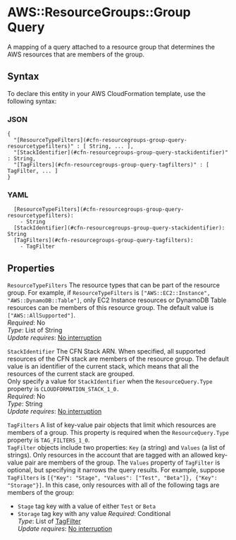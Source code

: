 # AWS::ResourceGroups::Group Query<a name="aws-properties-resourcegroups-group-query"></a>

A mapping of a query attached to a resource group that determines the AWS resources that are members of the group\.

## Syntax<a name="aws-properties-resourcegroups-group-query-syntax"></a>

To declare this entity in your AWS CloudFormation template, use the following syntax:

### JSON<a name="aws-properties-resourcegroups-group-query-syntax.json"></a>

```
{
  "[ResourceTypeFilters](#cfn-resourcegroups-group-query-resourcetypefilters)" : [ String, ... ],
  "[StackIdentifier](#cfn-resourcegroups-group-query-stackidentifier)" : String,
  "[TagFilters](#cfn-resourcegroups-group-query-tagfilters)" : [ TagFilter, ... ]
}
```

### YAML<a name="aws-properties-resourcegroups-group-query-syntax.yaml"></a>

```
  [ResourceTypeFilters](#cfn-resourcegroups-group-query-resourcetypefilters): 
    - String
  [StackIdentifier](#cfn-resourcegroups-group-query-stackidentifier): String
  [TagFilters](#cfn-resourcegroups-group-query-tagfilters): 
    - TagFilter
```

## Properties<a name="aws-properties-resourcegroups-group-query-properties"></a>

`ResourceTypeFilters`  <a name="cfn-resourcegroups-group-query-resourcetypefilters"></a>
The resource types that can be part of the resource group\. For example, if `ResourceTypeFilters` is `["AWS::EC2::Instance", "AWS::DynamoDB::Table"]`, only EC2 Instance resources or DynamoDB Table resources can be members of this resource group\. The default value is `["AWS::AllSupported"]`\.  
*Required*: No  
*Type*: List of String  
*Update requires*: [No interruption](https://docs.aws.amazon.com/AWSCloudFormation/latest/UserGuide/using-cfn-updating-stacks-update-behaviors.html#update-no-interrupt)

`StackIdentifier`  <a name="cfn-resourcegroups-group-query-stackidentifier"></a>
The CFN Stack ARN\. When specified, all supported resources of the CFN stack are members of the resource group\. The default value is an identifier of the current stack, which means that all the resources of the current stack are grouped\.  
Only specify a value for `StackIdentifier` when the `ResourceQuery.Type` property is `CLOUDFORMATION_STACK_1_0.`  
*Required*: No  
*Type*: String  
*Update requires*: [No interruption](https://docs.aws.amazon.com/AWSCloudFormation/latest/UserGuide/using-cfn-updating-stacks-update-behaviors.html#update-no-interrupt)

`TagFilters`  <a name="cfn-resourcegroups-group-query-tagfilters"></a>
A list of key\-value pair objects that limit which resources are members of a group\. This property is required when the `ResourceQuery.Type` property is `TAG_FILTERS_1_0`\.  
`TagFilter` objects include two properties: `Key` \(a string\) and `Values` \(a list of strings\)\. Only resources in the account that are tagged with an allowed key\-value pair are members of the group\. The `Values` property of `TagFilter` is optional, but specifying it narrows the query results\. For example, suppose `TagFilters` is `[{"Key": "Stage", "Values": ["Test", "Beta"]}, {"Key": "Storage"}]`\. In this case, only resources with all of the following tags are members of the group:  
+ `Stage` tag key with a value of either `Test` or `Beta`
+ `Storage` tag key with any value
*Required*: Conditional  
*Type*: List of [TagFilter](aws-properties-resourcegroups-group-tagfilter.md)  
*Update requires*: [No interruption](https://docs.aws.amazon.com/AWSCloudFormation/latest/UserGuide/using-cfn-updating-stacks-update-behaviors.html#update-no-interrupt)